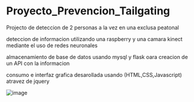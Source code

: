 # Proyecto_Prevencion_Tailgating
Projecto de deteccion de 2 personas a la vez en una exclusa peatonal

deteccion de informacion utilizando una raspberry y una camara kinect mediante el uso de redes neuronales 

almacenamiento de base de datos usando mysql y flask oara creacion de un API con la informacion

consumo e interfaz grafica desarollada usando (HTML,CSS,Javascript) atravez de jquery    

![image](https://user-images.githubusercontent.com/90980492/230145466-a955ff95-af71-4e95-bfbe-80b26dbbb3c6.png)




